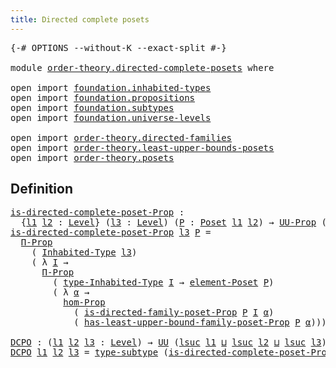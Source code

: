 ```yaml
---
title: Directed complete posets
---
```


<pre class="Agda"><a id="50" class="Symbol">{-#</a> <a id="54" class="Keyword">OPTIONS</a> <a id="62" class="Pragma">--without-K</a> <a id="74" class="Pragma">--exact-split</a> <a id="88" class="Symbol">#-}</a>

<a id="93" class="Keyword">module</a> <a id="100" href="order-theory.directed-complete-posets.html" class="Module">order-theory.directed-complete-posets</a> <a id="138" class="Keyword">where</a>

<a id="145" class="Keyword">open</a> <a id="150" class="Keyword">import</a> <a id="157" href="foundation.inhabited-types.html" class="Module">foundation.inhabited-types</a>
<a id="184" class="Keyword">open</a> <a id="189" class="Keyword">import</a> <a id="196" href="foundation.propositions.html" class="Module">foundation.propositions</a>
<a id="220" class="Keyword">open</a> <a id="225" class="Keyword">import</a> <a id="232" href="foundation.subtypes.html" class="Module">foundation.subtypes</a>
<a id="252" class="Keyword">open</a> <a id="257" class="Keyword">import</a> <a id="264" href="foundation.universe-levels.html" class="Module">foundation.universe-levels</a>

<a id="292" class="Keyword">open</a> <a id="297" class="Keyword">import</a> <a id="304" href="order-theory.directed-families.html" class="Module">order-theory.directed-families</a>
<a id="335" class="Keyword">open</a> <a id="340" class="Keyword">import</a> <a id="347" href="order-theory.least-upper-bounds-posets.html" class="Module">order-theory.least-upper-bounds-posets</a>
<a id="386" class="Keyword">open</a> <a id="391" class="Keyword">import</a> <a id="398" href="order-theory.posets.html" class="Module">order-theory.posets</a>
</pre>
## Definition

<pre class="Agda"><a id="is-directed-complete-poset-Prop"></a><a id="446" href="order-theory.directed-complete-posets.html#446" class="Function">is-directed-complete-poset-Prop</a> <a id="478" class="Symbol">:</a>
  <a id="482" class="Symbol">{</a><a id="483" href="order-theory.directed-complete-posets.html#483" class="Bound">l1</a> <a id="486" href="order-theory.directed-complete-posets.html#486" class="Bound">l2</a> <a id="489" class="Symbol">:</a> <a id="491" href="Agda.Primitive.html#597" class="Postulate">Level</a><a id="496" class="Symbol">}</a> <a id="498" class="Symbol">(</a><a id="499" href="order-theory.directed-complete-posets.html#499" class="Bound">l3</a> <a id="502" class="Symbol">:</a> <a id="504" href="Agda.Primitive.html#597" class="Postulate">Level</a><a id="509" class="Symbol">)</a> <a id="511" class="Symbol">(</a><a id="512" href="order-theory.directed-complete-posets.html#512" class="Bound">P</a> <a id="514" class="Symbol">:</a> <a id="516" href="order-theory.posets.html#731" class="Function">Poset</a> <a id="522" href="order-theory.directed-complete-posets.html#483" class="Bound">l1</a> <a id="525" href="order-theory.directed-complete-posets.html#486" class="Bound">l2</a><a id="527" class="Symbol">)</a> <a id="529" class="Symbol">→</a> <a id="531" href="foundation-core.propositions.html#1380" class="Function">UU-Prop</a> <a id="539" class="Symbol">(</a><a id="540" href="order-theory.directed-complete-posets.html#483" class="Bound">l1</a> <a id="543" href="Agda.Primitive.html#810" class="Primitive Operator">⊔</a> <a id="545" href="order-theory.directed-complete-posets.html#486" class="Bound">l2</a> <a id="548" href="Agda.Primitive.html#810" class="Primitive Operator">⊔</a> <a id="550" href="Agda.Primitive.html#780" class="Primitive">lsuc</a> <a id="555" href="order-theory.directed-complete-posets.html#499" class="Bound">l3</a><a id="557" class="Symbol">)</a>
<a id="559" href="order-theory.directed-complete-posets.html#446" class="Function">is-directed-complete-poset-Prop</a> <a id="591" href="order-theory.directed-complete-posets.html#591" class="Bound">l3</a> <a id="594" href="order-theory.directed-complete-posets.html#594" class="Bound">P</a> <a id="596" class="Symbol">=</a>
  <a id="600" href="foundation-core.propositions.html#6681" class="Function">Π-Prop</a>
    <a id="611" class="Symbol">(</a> <a id="613" href="foundation.inhabited-types.html#379" class="Function">Inhabited-Type</a> <a id="628" href="order-theory.directed-complete-posets.html#591" class="Bound">l3</a><a id="630" class="Symbol">)</a>
    <a id="636" class="Symbol">(</a> <a id="638" class="Symbol">λ</a> <a id="640" href="order-theory.directed-complete-posets.html#640" class="Bound">I</a> <a id="642" class="Symbol">→</a>
      <a id="650" href="foundation-core.propositions.html#6681" class="Function">Π-Prop</a>
        <a id="665" class="Symbol">(</a> <a id="667" href="foundation.inhabited-types.html#524" class="Function">type-Inhabited-Type</a> <a id="687" href="order-theory.directed-complete-posets.html#640" class="Bound">I</a> <a id="689" class="Symbol">→</a> <a id="691" href="order-theory.posets.html#1145" class="Function">element-Poset</a> <a id="705" href="order-theory.directed-complete-posets.html#594" class="Bound">P</a><a id="706" class="Symbol">)</a>
        <a id="716" class="Symbol">(</a> <a id="718" class="Symbol">λ</a> <a id="720" href="order-theory.directed-complete-posets.html#720" class="Bound">α</a> <a id="722" class="Symbol">→</a>
          <a id="734" href="foundation-core.propositions.html#8783" class="Function">hom-Prop</a>
            <a id="755" class="Symbol">(</a> <a id="757" href="order-theory.directed-families.html#413" class="Function">is-directed-family-poset-Prop</a> <a id="787" href="order-theory.directed-complete-posets.html#594" class="Bound">P</a> <a id="789" href="order-theory.directed-complete-posets.html#640" class="Bound">I</a> <a id="791" href="order-theory.directed-complete-posets.html#720" class="Bound">α</a><a id="792" class="Symbol">)</a>
            <a id="806" class="Symbol">(</a> <a id="808" href="order-theory.least-upper-bounds-posets.html#6319" class="Function">has-least-upper-bound-family-poset-Prop</a> <a id="848" href="order-theory.directed-complete-posets.html#594" class="Bound">P</a> <a id="850" href="order-theory.directed-complete-posets.html#720" class="Bound">α</a><a id="851" class="Symbol">)))</a>

<a id="DCPO"></a><a id="856" href="order-theory.directed-complete-posets.html#856" class="Function">DCPO</a> <a id="861" class="Symbol">:</a> <a id="863" class="Symbol">(</a><a id="864" href="order-theory.directed-complete-posets.html#864" class="Bound">l1</a> <a id="867" href="order-theory.directed-complete-posets.html#867" class="Bound">l2</a> <a id="870" href="order-theory.directed-complete-posets.html#870" class="Bound">l3</a> <a id="873" class="Symbol">:</a> <a id="875" href="Agda.Primitive.html#597" class="Postulate">Level</a><a id="880" class="Symbol">)</a> <a id="882" class="Symbol">→</a> <a id="884" href="foundation-core.universe-levels.html#222" class="Primitive">UU</a> <a id="887" class="Symbol">(</a><a id="888" href="Agda.Primitive.html#780" class="Primitive">lsuc</a> <a id="893" href="order-theory.directed-complete-posets.html#864" class="Bound">l1</a> <a id="896" href="Agda.Primitive.html#810" class="Primitive Operator">⊔</a> <a id="898" href="Agda.Primitive.html#780" class="Primitive">lsuc</a> <a id="903" href="order-theory.directed-complete-posets.html#867" class="Bound">l2</a> <a id="906" href="Agda.Primitive.html#810" class="Primitive Operator">⊔</a> <a id="908" href="Agda.Primitive.html#780" class="Primitive">lsuc</a> <a id="913" href="order-theory.directed-complete-posets.html#870" class="Bound">l3</a><a id="915" class="Symbol">)</a>
<a id="917" href="order-theory.directed-complete-posets.html#856" class="Function">DCPO</a> <a id="922" href="order-theory.directed-complete-posets.html#922" class="Bound">l1</a> <a id="925" href="order-theory.directed-complete-posets.html#925" class="Bound">l2</a> <a id="928" href="order-theory.directed-complete-posets.html#928" class="Bound">l3</a> <a id="931" class="Symbol">=</a> <a id="933" href="foundation-core.subtypes.html#2542" class="Function">type-subtype</a> <a id="946" class="Symbol">(</a><a id="947" href="order-theory.directed-complete-posets.html#446" class="Function">is-directed-complete-poset-Prop</a> <a id="979" class="Symbol">{</a><a id="980" href="order-theory.directed-complete-posets.html#922" class="Bound">l1</a><a id="982" class="Symbol">}</a> <a id="984" class="Symbol">{</a><a id="985" href="order-theory.directed-complete-posets.html#925" class="Bound">l2</a><a id="987" class="Symbol">}</a> <a id="989" href="order-theory.directed-complete-posets.html#928" class="Bound">l3</a><a id="991" class="Symbol">)</a>
</pre>